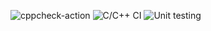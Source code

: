 ![cppcheck-action](https://github.com/99002649/GenesisSDLC/workflows/cppcheck-action/badge.svg?branch=master)
![C/C++ CI](https://github.com/99002649/GenesisSDLC/workflows/C/C++%20CI/badge.svg?branch=master)
![Unit testing](https://github.com/99002649/GenesisSDLC/workflows/Unit%20testing/badge.svg?branch=master)
